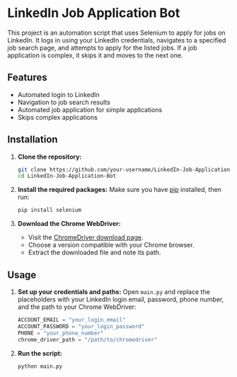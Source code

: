 # LinkedIn Job Application Bot

This project is an automation script that uses Selenium to apply for jobs on LinkedIn. It logs in using your LinkedIn credentials, navigates to a specified job search page, and attempts to apply for the listed jobs. If a job application is complex, it skips it and moves to the next one.

## Features

- Automated login to LinkedIn
- Navigation to job search results
- Automated job application for simple applications
- Skips complex applications

## Installation

1. **Clone the repository:**
   ```sh
   git clone https://github.com/your-username/LinkedIn-Job-Application-Bot.git
   cd LinkedIn-Job-Application-Bot
   ```

2. **Install the required packages:**
   Make sure you have [pip](https://pip.pypa.io/en/stable/) installed, then run:
   ```sh
   pip install selenium
   ```

3. **Download the Chrome WebDriver:**
   - Visit the [ChromeDriver download page](https://sites.google.com/a/chromium.org/chromedriver/downloads).
   - Choose a version compatible with your Chrome browser.
   - Extract the downloaded file and note its path.

## Usage

1. **Set up your credentials and paths:**
   Open `main.py` and replace the placeholders with your LinkedIn login email, password, phone number, and the path to your Chrome WebDriver:
   ```python
   ACCOUNT_EMAIL = "your_login_email"
   ACCOUNT_PASSWORD = "your_login_password"
   PHONE = "your_phone_number"
   chrome_driver_path = "/path/to/chromedriver"
   ```

2. **Run the script:**
   ```sh
   python main.py
   ```
